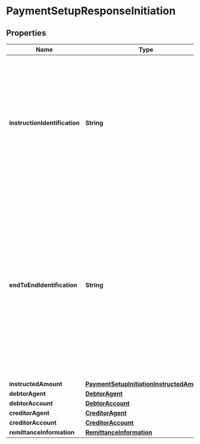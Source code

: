 
# PaymentSetupResponseInitiation

## Properties
Name | Type | Description | Notes
------------ | ------------- | ------------- | -------------
**instructionIdentification** | **String** | Unique identification as assigned by an instructing party for an instructed party to unambiguously identify the instruction. Usage: the  instruction identification is a point to point reference that can be used between the instructing party and the instructed party to refer to the individual instruction. It can be included in several messages related to the instruction. | 
**endToEndIdentification** | **String** | Unique identification assigned by the initiating party to unambiguously identify the transaction. This identification is passed on, unchanged, throughout the entire end-to-end chain. Usage: The end-to-end identification can be used for reconciliation or to link tasks relating to the transaction. It can be included in several messages related to the transaction. OB: The Faster Payments Scheme can only access 31 characters for the EndToEndIdentification field. | 
**instructedAmount** | [**PaymentSetupInitiationInstructedAmount**](PaymentSetupInitiationInstructedAmount.md) |  |  [optional]
**debtorAgent** | [**DebtorAgent**](DebtorAgent.md) |  |  [optional]
**debtorAccount** | [**DebtorAccount**](DebtorAccount.md) |  |  [optional]
**creditorAgent** | [**CreditorAgent**](CreditorAgent.md) |  |  [optional]
**creditorAccount** | [**CreditorAccount**](CreditorAccount.md) |  |  [optional]
**remittanceInformation** | [**RemittanceInformation**](RemittanceInformation.md) |  |  [optional]



